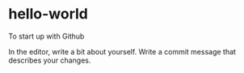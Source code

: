 # hello-world
To start up with Github

In the editor, write a bit about yourself.
Write a commit message that describes your changes.
